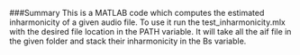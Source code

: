 ###Summary
This is a MATLAB code which computes the estimated inharmonicity of a given
audio file.
To use it run the test_inharmonicity.mlx with the desired file location in 
the PATH variable. It will take all the aif file in the given folder and stack
their inharmonicity in the Bs variable.
